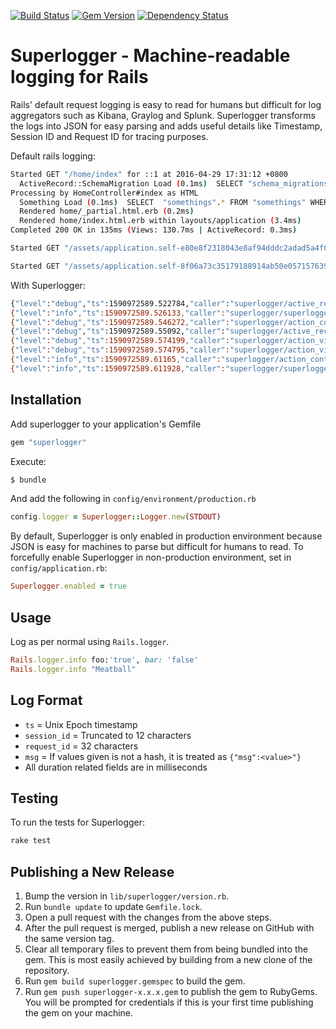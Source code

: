 [![Build Status](https://travis-ci.org/moexmen/superlogger.svg?branch=master)](https://travis-ci.org/moexmen/superlogger)
[![Gem Version](https://badge.fury.io/rb/superlogger.svg)](https://badge.fury.io/rb/superlogger)
[![Dependency Status](https://gemnasium.com/badges/github.com/moexmen/superlogger.svg)](https://gemnasium.com/github.com/moexmen/superlogger)

Superlogger - Machine-readable logging for Rails
=======

Rails' default request logging is easy to read for humans but difficult for log aggregators such as Kibana, Graylog and Splunk. Superlogger transforms the logs into JSON for easy parsing and adds useful details like Timestamp, Session ID and Request ID for tracing purposes.

Default rails logging:
```sh
Started GET "/home/index" for ::1 at 2016-04-29 17:31:12 +0800
  ActiveRecord::SchemaMigration Load (0.1ms)  SELECT "schema_migrations".* FROM "schema_migrations"
Processing by HomeController#index as HTML
  Something Load (0.1ms)  SELECT  "somethings".* FROM "somethings" WHERE "somethings"."paper" = ? AND "somethings"."stone" = ?  ORDER BY "somethings"."id" ASC LIMIT 1  [["paper", "123"], ["stone", "456"]]
  Rendered home/_partial.html.erb (0.2ms)
  Rendered home/index.html.erb within layouts/application (3.4ms)
Completed 200 OK in 135ms (Views: 130.7ms | ActiveRecord: 0.3ms)

Started GET "/assets/application.self-e80e8f2318043e8af94dddc2adad5a4f09739a8ebb323b3ab31cd71d45fd9113.css?body=1" for ::1 at 2016-04-29 17:31:12 +0800

Started GET "/assets/application.self-8f06a73c35179188914ab50e057157639fce1401c1cdca640ac9cec33746fc5b.js?body=1" for ::1 at 2016-04-29 17:31:12 +0800

```

With Superlogger:
```sh
{"level":"debug","ts":1590972589.522784,"caller":"superlogger/active_record_log_subscriber:21","sql":"SELECT \"schema_migrations\".\"version\" FROM \"schema_migrations\" ORDER BY \"schema_migrations\".\"version\" ASC","params":[],"duration":0.13}
{"level":"info","ts":1590972589.526133,"caller":"superlogger/superlogger_middleware:21","session_id":"90e90c75c72c","request_id":"34432478c89b4d8591e02e0169b40a56","method":"GET","path":"/home/index"}
{"level":"debug","ts":1590972589.546272,"caller":"superlogger/action_controller_log_subscriber:8","session_id":"90e90c75c72c","request_id":"34432478c89b4d8591e02e0169b40a56","controller":"HomeController","action":"index","params":{}}
{"level":"debug","ts":1590972589.55092,"caller":"superlogger/active_record_log_subscriber:21","session_id":"90e90c75c72c","request_id":"34432478c89b4d8591e02e0169b40a56","sql":"SELECT  \"somethings\".* FROM \"somethings\" WHERE \"somethings\".\"paper\" = ? AND \"somethings\".\"stone\" = ? ORDER BY \"somethings\".\"id\" ASC LIMIT ?","params":["123","456","1"],"duration":0.22}
{"level":"debug","ts":1590972589.574199,"caller":"superlogger/action_view_log_subscriber:6","session_id":"90e90c75c72c","request_id":"34432478c89b4d8591e02e0169b40a56","view":"_partial.html.erb","duration":0.33}
{"level":"debug","ts":1590972589.574795,"caller":"superlogger/action_view_log_subscriber:6","session_id":"90e90c75c72c","request_id":"34432478c89b4d8591e02e0169b40a56","view":"index.html.erb","duration":2.95}
{"level":"info","ts":1590972589.61165,"caller":"superlogger/action_controller_log_subscriber:20","session_id":"90e90c75c72c","request_id":"34432478c89b4d8591e02e0169b40a56","view_duration":54.59,"db_duration":0.85}
{"level":"info","ts":1590972589.611928,"caller":"superlogger/superlogger_middleware:30","session_id":"90e90c75c72c","request_id":"34432478c89b4d8591e02e0169b40a56","method":"GET","path":"/home/index","response_time":85.65,"status":200}
```

## Installation ##

Add superlogger to your application's Gemfile
```ruby
gem "superlogger"
```

Execute:
```sh
$ bundle
```

And add the following in `config/environment/production.rb`
```ruby
config.logger = Superlogger::Logger.new(STDOUT)
```

By default, Superlogger is only enabled in production environment because JSON is easy for machines to parse but difficult for humans to read. To forcefully enable Superlogger in non-production environment, set in `config/application.rb`:
```ruby
Superlogger.enabled = true
```

## Usage ##

Log as per normal using `Rails.logger`.

```ruby
Rails.logger.info foo:'true', bar: 'false'
Rails.logger.info "Meatball"
```

## Log Format ##
- `ts` = Unix Epoch timestamp
- `session_id` = Truncated to 12 characters
- `request_id` = 32 characters
- `msg` = If values given is not a hash, it is treated as `{"msg":<value>"}`
- All duration related fields are in milliseconds

## Testing ##

To run the tests for Superlogger:

```sh
rake test
```

## Publishing a New Release ##

1. Bump the version in `lib/superlogger/version.rb`.
1. Run `bundle update` to update `Gemfile.lock`.
1. Open a pull request with the changes from the above steps.
1. After the pull request is merged, publish a new release on GitHub with the same version tag.
1. Clear all temporary files to prevent them from being bundled into the gem.
   This is most easily achieved by building from a new clone of the repository.
1. Run `gem build superlogger.gemspec` to build the gem.
1. Run `gem push superlogger-x.x.x.gem` to publish the gem to RubyGems.
   You will be prompted for credentials if this is your first time publishing the gem on your machine.
